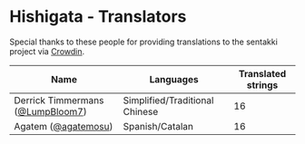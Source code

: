 # Hishigata - Translators

Special thanks to these people for providing translations to the sentakki project via [Crowdin](https://crowdin.com/project/hishigata).

| Name                                                              | Languages                      | Translated strings |
| ----------------------------------------------------------------- | ------------------------------ | ------------------ |
| Derrick Timmermans ([@LumpBloom7](https://github.com/LumpBloom7)) | Simplified/Traditional Chinese | 16                 |
| Agatem ([@agatemosu](https://github.com/agatemosu))               | Spanish/Catalan                | 16                 |

